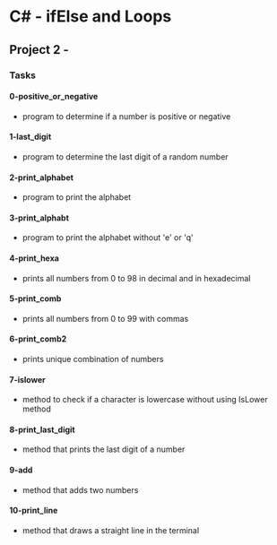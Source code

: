 # C# - ifElse and Loops

## Project 2 -

### Tasks

#### 0-positive_or_negative

- program to determine if a number is positive or negative

#### 1-last_digit
  
- program to determine the last digit of a random number

#### 2-print_alphabet

- program to print the alphabet

#### 3-print_alphabt

- program to print the alphabet without 'e' or 'q'

#### 4-print_hexa

- prints all numbers from 0 to 98 in decimal and in hexadecimal

#### 5-print_comb

- prints all numbers from 0 to 99 with commas

#### 6-print_comb2

- prints unique combination of numbers

#### 7-islower

- method to check if a character is lowercase without using IsLower method

#### 8-print_last_digit

- method that prints the last digit of a number

#### 9-add

- method that adds two numbers

#### 10-print_line

- method that draws a straight line in the terminal
